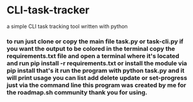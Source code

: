 # CLI-task-tracker
a simple CLI task tracking tool written with python 
### to run just clone or copy the main file task.py or task-cli.py if you want the output to be colored in the terminal copy the requirements.txt file and open a terminal where it's located and run pip install -r requirements.txt or install the module via pip install that's it run the program with python task.py and it will print usage you can list add delete update or set-progress just via the command line this program was created by me for the roadmap.sh community thank you for using.
